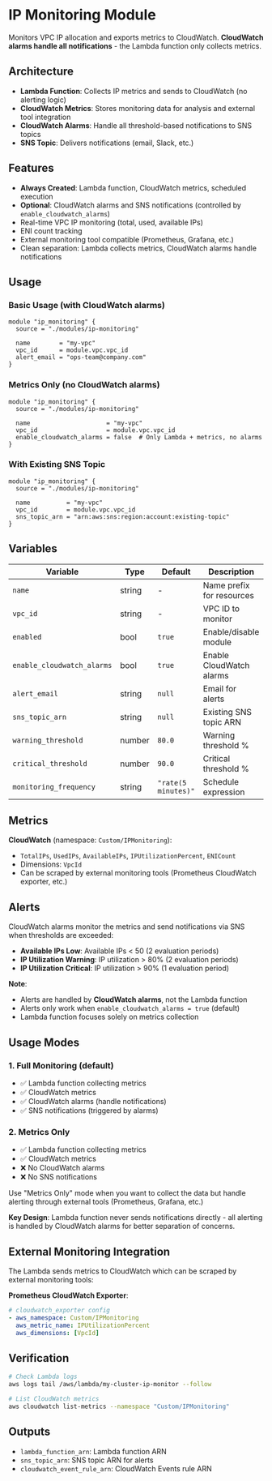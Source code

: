 # IP Monitoring Module

Monitors VPC IP allocation and exports metrics to CloudWatch. **CloudWatch alarms handle all notifications** - the Lambda function only collects metrics.

## Architecture

- **Lambda Function**: Collects IP metrics and sends to CloudWatch (no alerting logic)
- **CloudWatch Metrics**: Stores monitoring data for analysis and external tool integration
- **CloudWatch Alarms**: Handle all threshold-based notifications to SNS topics
- **SNS Topic**: Delivers notifications (email, Slack, etc.)

## Features

- **Always Created**: Lambda function, CloudWatch metrics, scheduled execution
- **Optional**: CloudWatch alarms and SNS notifications (controlled by `enable_cloudwatch_alarms`)
- Real-time VPC IP monitoring (total, used, available IPs)
- ENI count tracking  
- External monitoring tool compatible (Prometheus, Grafana, etc.)
- Clean separation: Lambda collects metrics, CloudWatch alarms handle notifications

## Usage

### Basic Usage (with CloudWatch alarms)
```hcl
module "ip_monitoring" {
  source = "./modules/ip-monitoring"
  
  name        = "my-vpc"
  vpc_id      = module.vpc.vpc_id
  alert_email = "ops-team@company.com"
}
```

### Metrics Only (no CloudWatch alarms)
```hcl
module "ip_monitoring" {
  source = "./modules/ip-monitoring"
  
  name                     = "my-vpc"
  vpc_id                   = module.vpc.vpc_id
  enable_cloudwatch_alarms = false  # Only Lambda + metrics, no alarms
}
```

### With Existing SNS Topic
```hcl
module "ip_monitoring" {
  source = "./modules/ip-monitoring"
  
  name          = "my-vpc"
  vpc_id        = module.vpc.vpc_id
  sns_topic_arn = "arn:aws:sns:region:account:existing-topic"
}
```

## Variables

| Variable | Type | Default | Description |
|----------|------|---------|-------------|
| `name` | string | - | Name prefix for resources |
| `vpc_id` | string | - | VPC ID to monitor |
| `enabled` | bool | `true` | Enable/disable module |
| `enable_cloudwatch_alarms` | bool | `true` | Enable CloudWatch alarms |
| `alert_email` | string | `null` | Email for alerts |
| `sns_topic_arn` | string | `null` | Existing SNS topic ARN |
| `warning_threshold` | number | `80.0` | Warning threshold % |
| `critical_threshold` | number | `90.0` | Critical threshold % |
| `monitoring_frequency` | string | `"rate(5 minutes)"` | Schedule expression |

## Metrics

**CloudWatch** (namespace: `Custom/IPMonitoring`):
- `TotalIPs`, `UsedIPs`, `AvailableIPs`, `IPUtilizationPercent`, `ENICount`
- Dimensions: `VpcId`
- Can be scraped by external monitoring tools (Prometheus CloudWatch exporter, etc.)

## Alerts

CloudWatch alarms monitor the metrics and send notifications via SNS when thresholds are exceeded:

- **Available IPs Low**: Available IPs < 50 (2 evaluation periods)
- **IP Utilization Warning**: IP utilization > 80% (2 evaluation periods) 
- **IP Utilization Critical**: IP utilization > 90% (1 evaluation period)

**Note**: 
- Alerts are handled by **CloudWatch alarms**, not the Lambda function
- Alerts only work when `enable_cloudwatch_alarms = true` (default)
- Lambda function focuses solely on metrics collection

## Usage Modes

### 1. **Full Monitoring** (default)
- ✅ Lambda function collecting metrics
- ✅ CloudWatch metrics
- ✅ CloudWatch alarms (handle notifications)
- ✅ SNS notifications (triggered by alarms)

### 2. **Metrics Only**
- ✅ Lambda function collecting metrics  
- ✅ CloudWatch metrics
- ❌ No CloudWatch alarms
- ❌ No SNS notifications

Use "Metrics Only" mode when you want to collect the data but handle alerting through external tools (Prometheus, Grafana, etc.)

**Key Design**: Lambda function never sends notifications directly - all alerting is handled by CloudWatch alarms for better separation of concerns.

## External Monitoring Integration

The Lambda sends metrics to CloudWatch which can be scraped by external monitoring tools:

**Prometheus CloudWatch Exporter**:
```yaml
# cloudwatch_exporter config
- aws_namespace: Custom/IPMonitoring
  aws_metric_name: IPUtilizationPercent
  aws_dimensions: [VpcId]
```

## Verification

```bash
# Check Lambda logs
aws logs tail /aws/lambda/my-cluster-ip-monitor --follow

# List CloudWatch metrics
aws cloudwatch list-metrics --namespace "Custom/IPMonitoring"
```

## Outputs

- `lambda_function_arn`: Lambda function ARN
- `sns_topic_arn`: SNS topic ARN for alerts
- `cloudwatch_event_rule_arn`: CloudWatch Events rule ARN
